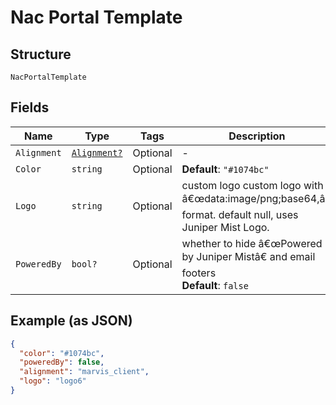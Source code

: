
# Nac Portal Template

## Structure

`NacPortalTemplate`

## Fields

| Name | Type | Tags | Description |
|  --- | --- | --- | --- |
| `Alignment` | [`Alignment?`](../../doc/models/alignment.md) | Optional | - |
| `Color` | `string` | Optional | **Default**: `"#1074bc"` |
| `Logo` | `string` | Optional | custom logo custom logo with â€œdata:image/png;base64,â€ format. default null, uses Juniper Mist Logo. |
| `PoweredBy` | `bool?` | Optional | whether to hide â€œPowered by Juniper Mistâ€ and email footers<br>**Default**: `false` |

## Example (as JSON)

```json
{
  "color": "#1074bc",
  "poweredBy": false,
  "alignment": "marvis_client",
  "logo": "logo6"
}
```

